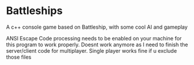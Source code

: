 # Battleships
A c++ console game based on Battleship, with some cool AI and gameplay

ANSI Escape Code processing needs to be enabled on your machine for this program to work properly.
Doesnt work anymore as I need to finish the server/client code for multiplayer.
Single player works fine if u exclude those files
